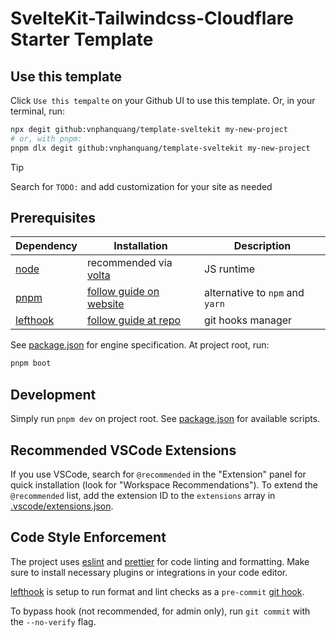 # SvelteKit-Tailwindcss-Cloudflare Starter Template

## Use this template

Click `Use this tempalte` on your Github UI to use this template. Or, in your terminal, run:

```bash
npx degit github:vnphanquang/template-sveltekit my-new-project
# or, with pnpm:
pnpm dlx degit github:vnphanquang/template-sveltekit my-new-project
```

> [!TIP]
> Search for `TODO:` and add customization for your site as needed

## Prerequisites

| Dependency | Installation                            | Description                     |
| ---------- | --------------------------------------- | ------------------------------- |
| [node]     | recommended via [volta]                 | JS runtime                      |
| [pnpm]     | [follow guide on website][pnpm.install] | alternative to `npm` and `yarn` |
| [lefthook] | [follow guide at repo][lefthook]        | git hooks manager               |

See [package.json] for engine specification. At project root, run:

```bash
pnpm boot
```

## Development

Simply run `pnpm dev` on project root. See [package.json] for available scripts.

## Recommended VSCode Extensions

If you use VSCode, search for `@recommended` in the "Extension" panel for quick installation (look for "Workspace Recommendations"). To extend the `@recommended` list, add the extension ID to the `extensions` array in [.vscode/extensions.json].

## Code Style Enforcement

The project uses [eslint] and [prettier] for code linting and formatting. Make sure to install necessary plugins or integrations in your code editor.

[lefthook] is setup to run format and lint checks as a `pre-commit` [git hook](https://git-scm.com/book/en/v2/Customizing-Git-Git-Hooks).

To bypass hook (not recommended, for admin only), run `git commit` with the `--no-verify` flag.

<!-- LOCAL -->

[.vscode/extensions.json]: ../.vscode/extensions.json
[package.json]: ./package.json

<!-- TECHNOLOGIES -->

[lefthook]: https://github.com/evilmartians/lefthook
[eslint]: https://eslint.org
[prettier]: https://prettier.io
[node]: https://nodejs.org/en/
[nvm]: https://github.com/nvm-sh/nvm
[volta]: https://volta.sh/
[pnpm]: https://pnpm.io/
[pnpm.install]: https://pnpm.io/installation

<!-- OTHERS -->

[conventionalcommits]: https://www.conventionalcommits.org/en/v1.0.0/
